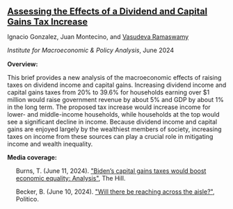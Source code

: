 <p style="margin-bottom: 5px; font-size: 20px;">
<b><a href="https://impa.american.edu/assessing-the-effects-of-a-dividend-and-capital-gains-tax-increase/">Assessing the Effects of a Dividend and Capital Gains Tax Increase</a></b>
</p>

<p style="margin-bottom: 5px;">
Ignacio Gonzalez, Juan Montecino, and <u>Vasudeva Ramaswamy</u>
</p>

<p style="margin-bottom: 15px;">
<i>Institute for Macroeconomic & Policy Analysis</i>, June 2024
</p>

<p style="margin-bottom: 10px;">
<b>Overview:</b> 
</p>

<p style="margin-bottom: 10px;">
This brief provides a new analysis of the macroeconomic effects of raising taxes on dividend income and capital gains. Increasing dividend income and capital gains taxes from 20% to 39.6% for households earning over $1 million would raise government revenue by about 5% and GDP by about 1% in the long term. The proposed tax increase would increase income for lower- and middle-income households, while households at the top would see a significant decline in income. Because dividend income and capital gains are enjoyed largely by the wealthiest members of society, increasing taxes on income from these sources can play a crucial role in mitigating income and wealth inequality.
</p>

<p style="margin-bottom: 5px;">
<b>Media coverage:</b> 
</p>

<p style="margin-bottom: 10px;margin-left: 20px;">
Burns, T. (June 11, 2024). <a href="https://thehill.com/homenews/4715574-bidens-capital-gains-taxes-would-boost-economic-equality-analysis/mlite/">"Biden’s capital gains taxes would boost economic equality: Analysis"</a>, The Hill.

</p>

<p style="margin-bottom: 30px;margin-left: 20px;">
Becker, B. (June 10, 2024).
<a href="https://tinyurl.com/PoliticoCoverage">"Will there be reaching across the aisle?"</a>, Politico.
</p>